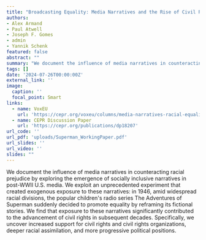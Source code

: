```yaml
---
title: "Broadcasting Equality: Media Narratives and the Rise of Civil Rights"
authors:
- Alex Armand
- Paul Atwell
- Joseph F. Gomes
- admin
- Yannik Schenk
featured: false
abstract: ""
summary: "We document the influence of media narratives in counteracting racial prejudice by exploring the emergence of socially inclusive narratives in post-WWII U.S. media. We exploit an unprecedented experiment that created exogenous exposure to these narratives: in 1946, amid widespread racial divisions, the popular children's radio series The Adventures of Superman suddenly decided to promote equality by reframing its fictional stories. We find that exposure to these narratives significantly contributed to the advancement of civil rights in subsequent decades. Specifically, we uncover increased support for civil rights and civil rights organizations, deeper racial assimilation, and more progressive political positions."
tags: []
date: '2024-07-26T00:00:00Z'
external_link: ''
image:
  caption: ''
  focal_point: Smart
links:
  - name: VoxEU
    url: 'https://cepr.org/voxeu/columns/media-narratives-racial-equality-how-superman-helped-pave-ground-civil-rights'
  - name: CEPR Discussion Paper
    url: 'https://cepr.org/publications/dp18207'
url_code: ''
url_pdf: 'uploads/Superman_WorkingPaper.pdf'
url_slides: ''
url_video: ''
slides: ""
---
```


We document the influence of media narratives in counteracting racial prejudice by exploring the emergence of socially inclusive narratives in post-WWII U.S. media. We exploit an unprecedented experiment that created exogenous exposure to these narratives: in 1946, amid widespread racial divisions, the popular children's radio series The Adventures of Superman suddenly decided to promote equality by reframing its fictional stories. We find that exposure to these narratives significantly contributed to the advancement of civil rights in subsequent decades. Specifically, we uncover increased support for civil rights and civil rights organizations, deeper racial assimilation, and more progressive political positions.
